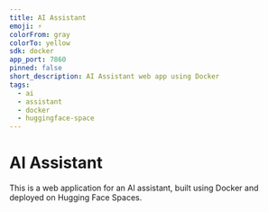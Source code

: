 ```yaml
---
title: AI Assistant
emoji: ⚡
colorFrom: gray
colorTo: yellow
sdk: docker
app_port: 7860
pinned: false
short_description: AI Assistant web app using Docker
tags:
  - ai
  - assistant
  - docker
  - huggingface-space
---
```


# AI Assistant

This is a web application for an AI assistant, built using Docker and deployed on Hugging Face Spaces.
